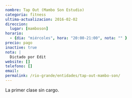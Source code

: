 ```yaml
---
nombre: Tap Out (Mambo Son Estudio)
categoria: fitness
ultima-actualizacion: 2016-02-02
direccion: 
  lugar: [mamboson]
horario: 
  - {dia: "miércoles", hora: "20:00-21:00", nota: "" }
precio: pago
inactive: true
nota: | 
  Dictado por Edit
website: []
telefono: []
email: 
permalink: /rio-grande/entidades/tap-out-mambo-son/
---
```


La primer clase sin cargo.
